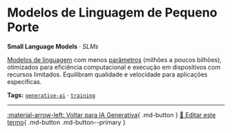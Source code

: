 # Modelos de Linguagem de Pequeno Porte

**Small Language Models** · *SLMs*

[Modelos de linguagem](../ia-generativa/modelos-de-linguagem.md) com menos [parâmetros](../conceitos-fundamentais/parametro.md) (milhões a poucos bilhões), otimizados para eficiência computacional e execução em dispositivos com recursos limitados. Equilibram qualidade e velocidade para aplicações específicas.


**Tags:** [`generative-ai`](../tags.md#generative-ai) · [`training`](../tags.md#training)

---

[:material-arrow-left: Voltar para IA Generativa](index.md){ .md-button }
[📝 Editar este termo](https://github.com/seu-usuario/glossario-ia/edit/main/glossario.yaml){ .md-button .md-button--primary }
